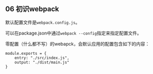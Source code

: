 ## 06 初识webpack

默认配置文件是`webpack.config.js`。

可以在package.json中通过`webpack --config`指定来指定配置文件。

零配置（什么都不写）的webapck，会默认应用的配置包含如下的内容：

```
module.exports = {
	entry: "./src/index.js",
	output: "./dist/main.js"
}
```